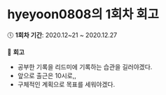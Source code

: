 # hyeyoon0808의 1회차 회고


:clock5: **​1회차 기간**: 2020.12~21 ~ 2020.12.27 

:pencil: **회고**

- 공부한 기록을 리드미에 기록하는 습관을 길러야겠다.
- 앞으로 출근은 10시로,,
- 구체적인 계획으로 목표를 세워야겠다.
